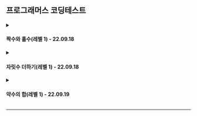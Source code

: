 ## 프로그래머스 코딩테스트



<details>
<summary>
<h4>짝수와 홀수(레벨 1) - 22.09.18</h4>
</summary>
<!--summary 아래 빈칸 공백 두고 내용을 적는공간-->

**문제설명**   
   
정수 num이 짝수일 경우 "Even"을 반환하고 홀수인 경우 "Odd"를 반환하는 함수, solution을 완성해주세요.<br>
   
**제한조건**
* num은 int 범위의 정수입니다.
* 0은 짝수입니다.

**입출력 예**
|num|return|
|------|---|
|3|"Odd"|
|4|"Even"|
***
</details>


<details>
<summary>
<h4>자릿수 더하기(레벨 1) - 22.09.18</h4>
</summary>
<!--summary 아래 빈칸 공백 두고 내용을 적는공간-->

**문제설명**   
   
자연수 N이 주어지면, N의 각 자릿수의 합을 구해서 return 하는 solution 함수를 만들어 주세요.<br>
예를들어 N = 123이면 1 + 2 + 3 = 6을 return 하면 됩니다.<br>
   
**제한조건**
* N의 범위 : 100,000,000 이하의 자연수

**입출력 예**
|N|answer|
|------|---|
|123|6|
|987|24|
***
</details>


<details>
<summary>
<h4>약수의 합(레벨 1) - 22.09.19</h4>
</summary>
<!--summary 아래 빈칸 공백 두고 내용을 적는공간-->

**문제설명**   
   
정수 n을 입력받아 n의 약수를 모두 더한 값을 리턴하는 함수, solution을 완성해주세요.<br>
   
**제한조건**
* n은 0 이상 3000이하인 정수입니다.

**입출력 예**
|n|return|
|------|---|
|12|28|
|5|6|
***
</details>

***

